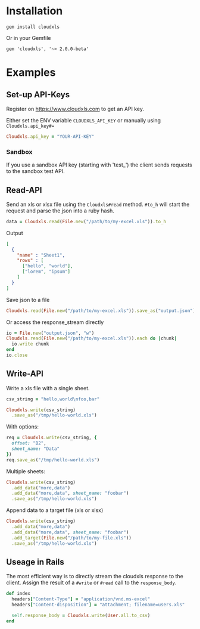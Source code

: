 # Installation

    gem install cloudxls

Or in your Gemfile

    gem 'cloudxls', '~> 2.0.0-beta'

# Examples

## Set-up API-Keys

Register on https://www.cloudxls.com to get an API key.

Either set the ENV variable `CLOUDXLS_API_KEY` or manually using `Cloudxls.api_key#=`

```ruby
Cloudxls.api_key = "YOUR-API-KEY"
```

### Sandbox

If you use a sandbox API key (starting with 'test_') the client sends requests
to the sandbox test API.

## Read-API

Send an xls or xlsx file using the `Cloudxls#read` method. `#to_h` will start the request and parse the json into a ruby hash.

```ruby
data = Cloudxls.read(File.new("/path/to/my-excel.xls")).to_h
```

Output

```json
[
  {
    "name" : "Sheet1",
    "rows" : [
      ["hello", "world"],
      ["lorem", "ipsum"]
    ]
  }
]
```

Save json to a file

```ruby
Cloudxls.read(File.new("/path/to/my-excel.xls")).save_as("output.json")
```

Or access the response_stream directly

```ruby
io = File.new("output.json", "w")
Cloudxls.read(File.new("/path/to/my-excel.xls")).each do |chunk|
  io.write chunk
end
io.close
```

## Write-API

Write a xls file with a single sheet.

```ruby
csv_string = "hello,world\nfoo,bar"

Cloudxls.write(csv_string)
  .save_as("/tmp/hello-world.xls")
```

With options:

```ruby
req = Cloudxls.write(csv_string, {
  offset: "B2",
  sheet_name: "Data"
})
req.save_as("/tmp/hello-world.xls")
```

Multiple sheets:

```ruby
Cloudxls.write(csv_string)
  .add_data("more,data")
  .add_data("more,data", sheet_name: "foobar")
  .save_as("/tmp/hello-world.xls")
```

Append data to a target file (xls or xlsx)

```ruby
Cloudxls.write(csv_string)
  .add_data("more,data")
  .add_data("more,data", sheet_name: "foobar")
  .add_target(File.new("/path/to/my-file.xls"))
  .save_as("/tmp/hello-world.xls")
```

## Useage in Rails

The most efficient way is to directly stream the cloudxls response to the client.
Assign the result of a `#write` or `#read` call to the `response_body`.

```ruby
def index
  headers["Content-Type"] = "application/vnd.ms-excel"
  headers["Content-disposition"] = "attachment; filename=users.xls"

  self.response_body = Cloudxls.write(User.all.to_csv)
end
```
